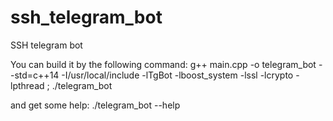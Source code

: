 # ssh_telegram_bot
SSH telegram bot


You can build it by the following command:
g++ main.cpp -o telegram_bot --std=c++14 -I/usr/local/include -lTgBot -lboost_system -lssl -lcrypto -lpthread ; ./telegram_bot 

and get some  help: ./telegram_bot --help
